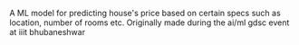 A ML model for predicting house's price based on certain specs such as location, number of rooms etc.
Originally made during the ai/ml gdsc event at iiit bhubaneshwar
